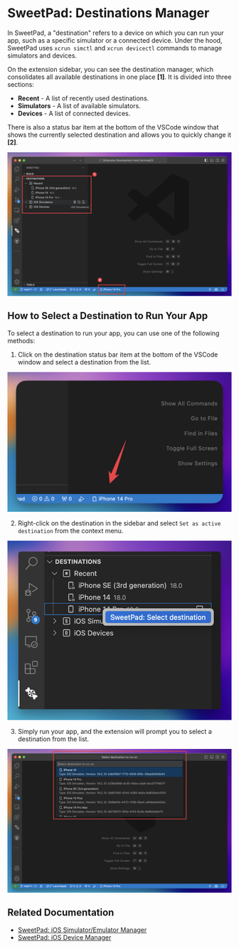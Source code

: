 # SweetPad: Destinations Manager

In SweetPad, a "destination" refers to a device on which you can run your app, such as a specific simulator or a
connected device. Under the hood, SweetPad uses `xcrun simctl` and `xcrun devicectl` commands to manage simulators and
devices.

On the extension sidebar, you can see the destination manager, which consolidates all available destinations in one
place **[1]**. It is divided into three sections:

- **Recent** - A list of recently used destinations.
- **Simulators** - A list of available simulators.
- **Devices** - A list of connected devices.

There is also a status bar item at the bottom of the VSCode window that shows the currently selected destination and
allows you to quickly change it **[2]**.

![Destinations preview](../images/destinations-preview.png)

## How to Select a Destination to Run Your App

To select a destination to run your app, you can use one of the following methods:

1. Click on the destination status bar item at the bottom of the VSCode window and select a destination from the list.

![Select destination from status bar](../images/destinations-status-bar.png)

2. Right-click on the destination in the sidebar and select `Set as active destination` from the context menu.

![Select destination from sidebar](../images/destinations-select-context-menu.png)

3. Simply run your app, and the extension will prompt you to select a destination from the list.

![Select destination from ask dialog](../images/destinations-ask-panel.png)

## Related Documentation

- [SweetPad: iOS Simulator/Emulator Manager](simulator.md)
- [SweetPad: iOS Device Manager](devices.md)
